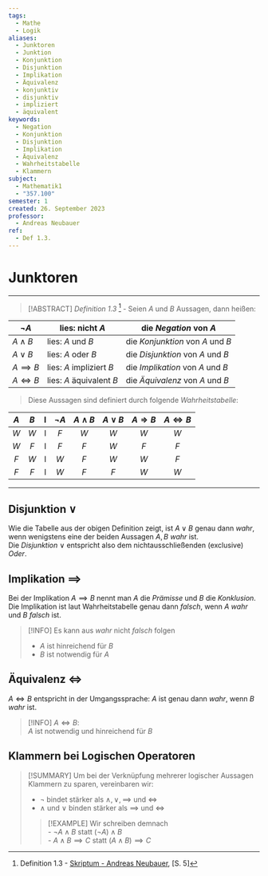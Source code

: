 ```yaml
---
tags:
  - Mathe
  - Logik
aliases:
  - Junktoren
  - Junktion
  - Konjunktion
  - Disjunktion
  - Implikation
  - Äquivalenz
  - konjunktiv
  - disjunktiv
  - impliziert
  - äquivalent
keywords:
  - Negation
  - Konjunktion
  - Disjunktion
  - Implikation
  - Äquivalenz
  - Wahrheitstabelle
  - Klammern
subject:
  - Mathematik1
  - "357.100"
semester: 1
created: 26. September 2023
professor:
  - Andreas Neubauer
ref:
  - Def 1.3.
---
```

 

# Junktoren

---

> [!ABSTRACT] *Definition 1.3* [^1] - Seien $A$ und $B$ Aussagen, dann heißen: 

| $\neg A$             | lies: nicht $A$          | die *Negation* von $A$            |
| -------------------- | ------------------------ | --------------------------------- |
| $A\wedge B$          | lies: $A$ und $B$        | die *Konjunktion* von $A$ und $B$ |
| $A\vee B$            | lies: $A$ oder $B$       | die *Disjunktion* von $A$ und $B$ |
| $A\implies B$     | lies: $A$ impliziert $B$ | die *Implikation* von $A$ und $B$ |
| $A\Leftrightarrow B$ | lies: $A$ äquivalent $B$ | die *Äquivalenz* von $A$ und $B$  |

> Diese Aussagen sind definiert durch folgende *Wahrheitstabelle*:

| $A$ | $B$ |  I  | $\neg A$ | $A\wedge B$ | $A\vee B$ | $A\Rightarrow B$ | $A\Leftrightarrow B$ |
|:---:|:---:|:---:|:--------:|:-----------:|:---------:|:----------------:|:--------------------:|
| $W$ | $W$ |  I  |   $F$    |     $W$     |    $W$    |       $W$        |         $W$          |
| $W$ | $F$ |  I  |   $F$    |     $F$     |    $W$    |       $F$        |         $F$          |
| $F$ | $W$ |  I  |   $W$    |     $F$     |    $W$    |       $W$        |         $F$          |
| $F$ | $F$ |  I  |   $W$    |     $F$     |    $F$    |       $W$        |         $W$          |

---

## Disjunktion $\vee$

Wie die Tabelle aus der obigen Definition zeigt, ist $A \vee B$ genau dann *wahr*, wenn wenigstens eine der beiden Aussagen $A,B$ *wahr* ist.  
Die *Disjunktion* $\vee$ entspricht also dem nichtausschließenden (exclusive) *Oder*.

## Implikation $\implies$

Bei der Implikation $A\implies B$ nennt man $A$ die *Prämisse* und $B$ die *Konklusion*.  
Die Implikation ist laut Wahrheitstabelle genau dann *falsch*, wenn $A$ *wahr* und $B$ *falsch* ist.

> [!INFO] Es kann aus *wahr* nicht *falsch* folgen
> - $A$ ist hinreichend für $B$
> - $B$ ist notwendig für $A$

## Äquivalenz $\Leftrightarrow$

$A \Leftrightarrow B$ entspricht in der Umgangssprache: $A$ ist genau dann *wahr*, wenn $B$ *wahr* ist.

> [!INFO] $A\Leftrightarrow B$:  
> $A$ ist notwendig und hinreichend für $B$

## Klammern bei Logischen Operatoren

> [!SUMMARY] Um bei der Verknüpfung mehrerer logischer Aussagen Klammern zu sparen, vereinbaren wir:
> - $\neg$ bindet stärker als $\wedge, \vee,\implies$ und $\Leftrightarrow$
> - $\wedge$ und $\vee$ binden stärker als $\implies$ und $\Leftrightarrow$
>
> > [!EXAMPLE] Wir schreiben demnach  
> > 		- $\neg A\wedge B$ statt $(\neg A)\wedge B$  
> > 		- $A\wedge B\implies C$ statt $(A\wedge B)\implies C$

[^1]: Definition 1.3 - [Skriptum - Andreas Neubauer](../xEDU/JKU/Mathe/mathematik.pdf), [S. 5]
